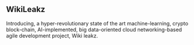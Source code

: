 ## WikiLeakz ##

Introducing, a hyper-revolutionary state of the art machine-learning, crypto block-chain, AI-implemented, big data-oriented cloud networking-based agile development project, Wiki leakz.

